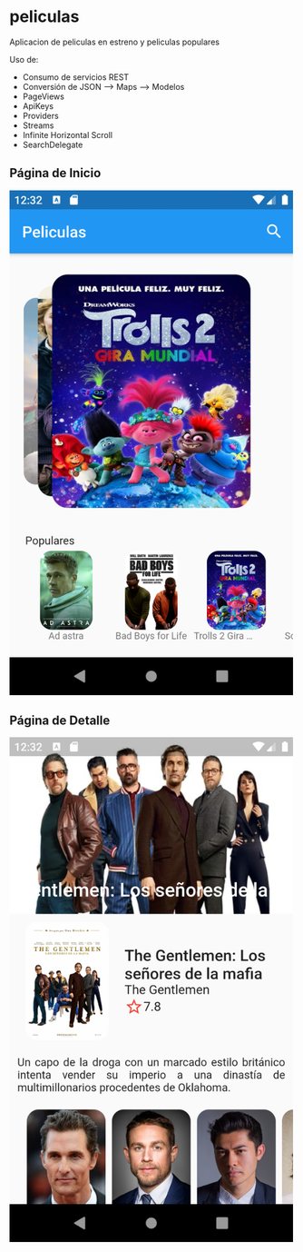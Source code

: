 # peliculas

Aplicacion de peliculas en estreno y peliculas populares

Uso de:

- Consumo de servicios REST
- Conversión de JSON --> Maps --> Modelos
- PageViews
- ApiKeys
- Providers
- Streams
- Infinite Horizontal Scroll
- SearchDelegate

## Página de Inicio
<img src="https://raw.githubusercontent.com/FederHuaman/peliculas_app/master/Screenshot_1586824332.png" width="500" />

## Página de Detalle
<img src="https://raw.githubusercontent.com/FederHuaman/peliculas_app/master/Screenshot_1586824372.png" width="500" />
